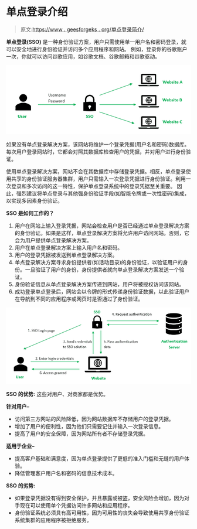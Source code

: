 # 单点登录介绍

> 原文:[https://www . geesforgeks . org/单点登录简介/](https://www.geeksforgeeks.org/introduction-of-single-sign-on-sso/)

**单点登录(SSO)** 是一种身份验证方案，用户只需使用单一用户名和密码登录，就可以安全地进行身份验证并访问多个应用程序和网站。
例如，登录你的谷歌账户一次，你就可以访问谷歌应用，如谷歌文档、谷歌邮箱和谷歌驱动。

![](img/01386656bc4508b6906b38a33055dad9.png)

如果没有单点登录解决方案，该网站将维护一个登录凭据(用户名和密码)数据库。每次用户登录网站时，它都会对照其数据库检查用户的凭据，并对用户进行身份验证。

使用单点登录解决方案，网站不会在其数据库中存储登录凭据。相反，单点登录使用共享的身份验证服务器集群，用户只需输入一次登录凭据进行身份验证。利用一次登录和多次访问的这一特性，保护单点登录系统中的登录凭据至关重要。
因此，强烈建议将单点登录与其他强身份验证手段(如智能令牌或一次性密码)集成，以实现多因素身份验证。

**SSO 是如何工作的？**

1.  用户在网站上输入登录凭据，网站会检查用户是否已经通过单点登录解决方案的身份验证。如果是这样，单点登录解决方案将允许用户访问网站。否则，它会为用户提供单点登录解决方案。
2.  用户在单点登录解决方案上输入用户名和密码。
3.  用户的登录凭据被发送到单点登录解决方案。
4.  单点登录解决方案寻求身份提供者(如活动目录)的身份验证，以验证用户的身份。一旦验证了用户的身份，身份提供者就向单点登录解决方案发送一个验证。
5.  身份验证信息从单点登录解决方案传递到网站，用户将被授权访问该网站。
6.  成功登录单点登录后，网站会以令牌的形式传递身份验证数据，以此验证用户在导航到不同的应用程序或网页时是否通过了身份验证。

![](img/50bf2b70a1046f0e62112f62feef60f5.png)

**SSO 的优势:**
这些对用户、对商家都是优势。

**针对用户–**

*   访问第三方网站的风险降低，因为网站数据库不存储用户的登录凭据。
*   增加了用户的便利性，因为他们只需要记住并输入一次登录信息。
*   提高了用户的安全保障，因为网站所有者不存储登录凭据。

**适用于企业–**

*   提高客户基础和满意度，因为单点登录提供了更低的准入门槛和无缝的用户体验。
*   降低管理客户用户名和密码的信息技术成本。

**SSO 的劣势:**

*   如果登录凭据没有得到安全保护，并且暴露或被盗，安全风险会增加，因为对手现在可以使用单个凭据访问许多网站和应用程序。
*   身份验证系统必须具有高可用性，因为可用性的丧失会导致使用共享身份验证系统集群的应用程序被拒绝服务。